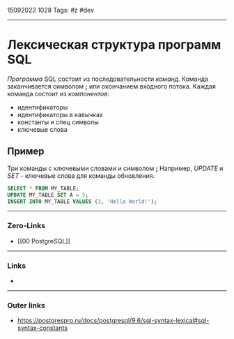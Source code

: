 15092022 1028
Tags: #z #dev

---
# Лексическая структура программ SQL

*Программа* SQL состоит из последовательности *команд*.
Команда заканчивается символом **;** или окончанием входного потока.
Каждая команда состоит из *компонентов*:
- идентификаторы
- идентификаторы в кавычках
- константы и спец символы
- ключевые слова

## Пример

Три команды с ключевыми словами и символом **;**
Например, *UPDATE* и *SET* - ключевые слова для команды обновления.

```sql
SELECT * FROM MY_TABLE;
UPDATE MY_TABLE SET A = 5;
INSERT INTO MY_TABLE VALUES (3, 'Hello World!');
```

---
### Zero-Links
- [[00 PostgreSQL]]

---
### Links
- 
---
### Outer links
- https://postgrespro.ru/docs/postgresql/9.6/sql-syntax-lexical#sql-syntax-constants
